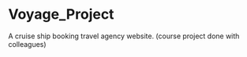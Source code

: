# Voyage_Project
A cruise ship booking travel agency website. (course project done with colleagues)
